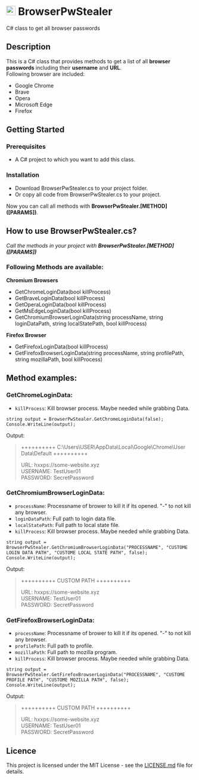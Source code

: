 # <img src="https://user-images.githubusercontent.com/62036141/227040593-70997ac6-f6a8-4d9f-97dc-1a24e9c6c28a.png" width="25" height="25"/> BrowserPwStealer
C# class to get all browser passwords

## Description
This is a C# class that provides methods to get a list of all **browser passwords** including their **username** and **URL**. <br>
Following browser are included:
- Google Chrome
- Brave
- Opera
- Microsoft Edge
- Firefox

## Getting Started
### Prerequisites
- A C# project to which you want to add this class.

### Installation
- Download BrowserPwStealer.cs to your project folder.
- Or copy all code from BrowserPwStealer.cs to your project.

Now you can call all methods with **BrowserPwStealer.\[METHOD\](\[PARAMS\]\)**.

## How to use BrowserPwStealer.cs?
_Call the methods in your project with **BrowserPwStealer.\[METHOD\]\(\[PARAMS\]\)**_

### Following Methods are available:
**Chromium Browsers**
- GetChromeLoginData(bool killProcess)
- GetBraveLoginData(bool killProcess)
- GetOperaLoginData(bool killProcess)
- GetMsEdgeLoginData(bool killProcess)
- GetChromiumBrowserLoginData(string processName, string loginDataPath, string localStatePath, bool killProcess)

**Firefox Browser**
- GetFirefoxLoginData(bool killProcess)
- GetFirefoxBrowserLoginData(string processName, string profilePath, string mozillaPath, bool killProcess)

## Method examples:
### GetChromeLoginData:
- `killProcess`: Kill browser process. Maybe needed while grabbing Data.
```
string output = BrowserPwStealer.GetChromeLoginData(false);
Console.WriteLine(output);
```
Output:
> ++++++++++ C:\Users\USER\AppData\Local\Google\Chrome\User Data\Default ++++++++++
>
> URL: hxxps://some-website.xyz<br>
> USERNAME: TestUser01<br>
> PASSWORD: SecretPassword

### GetChromiumBrowserLoginData:
- `processName`: Processname of brower to kill it if its opened. "-" to not kill any browser.
- `loginDataPath`: Full path to login data file.
- `localStatePath`: Full path to local state file.
- `killProcess`: Kill browser process. Maybe needed while grabbing Data.
```
string output = BrowserPwStealer.GetChromiumBrowserLoginData("PROCESSNAME", "CUSTOME LOGIN DATA PATH", "CUSTOME LOCAL STATE PATH", false);
Console.WriteLine(output);
```
Output:
> ++++++++++ CUSTOM PATH ++++++++++
>
> URL: hxxps://some-website.xyz<br>
> USERNAME: TestUser01<br>
> PASSWORD: SecretPassword

### GetFirefoxBrowserLoginData:
- `processName`: Processname of brower to kill it if its opened. "-" to not kill any browser.
- `profilePath`: Full path to profile.
- `mozillaPath`: Full path to mozilla program.
- `killProcess`: Kill browser process. Maybe needed while grabbing Data.
```
string output = BrowserPwStealer.GetFirefoxBrowserLoginData("PROCESSNAME", "CUSTOME PROFILE PATH", "CUSTOME MOZILLA PATH", false);
Console.WriteLine(output);
```
Output:
> ++++++++++ CUSTOM PATH ++++++++++
>
> URL: hxxps://some-website.xyz<br>
> USERNAME: TestUser01<br>
> PASSWORD: SecretPassword

## Licence
This project is licensed under the MIT License - see the [LICENSE.md](LICENSE) file for details.
